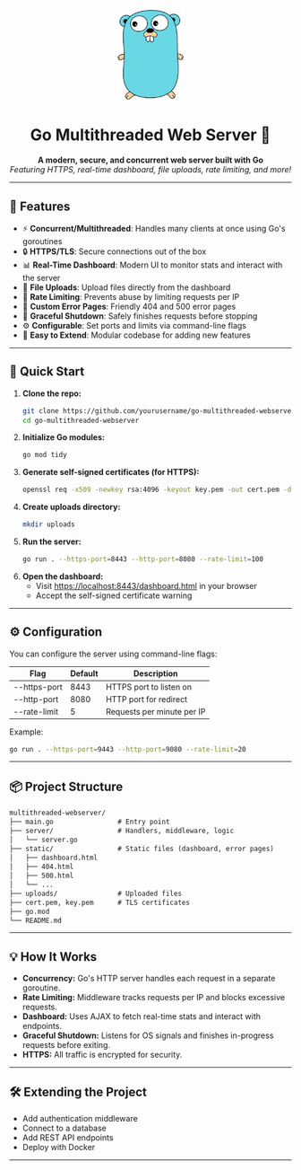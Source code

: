 <p align="center">
  <img src="https://raw.githubusercontent.com/golang-samples/gopher-vector/master/gopher.svg" alt="Go Gopher" width="120"/>
</p>

<h1 align="center">Go Multithreaded Web Server 🚀</h1>

<p align="center">
  <b>A modern, secure, and concurrent web server built with Go</b><br>
  <i>Featuring HTTPS, real-time dashboard, file uploads, rate limiting, and more!</i>
</p>

---

## 🌟 Features

- ⚡ **Concurrent/Multithreaded**: Handles many clients at once using Go's goroutines
- 🔒 **HTTPS/TLS**: Secure connections out of the box
- 📊 **Real-Time Dashboard**: Modern UI to monitor stats and interact with the server
- 📁 **File Uploads**: Upload files directly from the dashboard
- 🚦 **Rate Limiting**: Prevents abuse by limiting requests per IP
- 🛑 **Custom Error Pages**: Friendly 404 and 500 error pages
- 🏁 **Graceful Shutdown**: Safely finishes requests before stopping
- ⚙️ **Configurable**: Set ports and limits via command-line flags
- 📝 **Easy to Extend**: Modular codebase for adding new features

---

## 🚀 Quick Start

1. **Clone the repo:**
   ```sh
   git clone https://github.com/yourusername/go-multithreaded-webserver.git
   cd go-multithreaded-webserver
   ```
2. **Initialize Go modules:**
   ```sh
   go mod tidy
   ```
3. **Generate self-signed certificates (for HTTPS):**
   ```sh
   openssl req -x509 -newkey rsa:4096 -keyout key.pem -out cert.pem -days 365 -nodes -subj "/CN=localhost"
   ```
4. **Create uploads directory:**
   ```sh
   mkdir uploads
   ```
5. **Run the server:**
   ```sh
   go run . --https-port=8443 --http-port=8080 --rate-limit=100
   ```
6. **Open the dashboard:**
   - Visit [https://localhost:8443/dashboard.html](https://localhost:8443/dashboard.html) in your browser
   - Accept the self-signed certificate warning

---


## ⚙️ Configuration

You can configure the server using command-line flags:

| Flag           | Default | Description                        |
|----------------|---------|------------------------------------|
| --https-port   | 8443    | HTTPS port to listen on            |
| --http-port    | 8080    | HTTP port for redirect             |
| --rate-limit   | 5       | Requests per minute per IP         |

Example:
```sh
go run . --https-port=9443 --http-port=9080 --rate-limit=20
```

---

## 📦 Project Structure

```
multithreaded-webserver/
├── main.go                # Entry point
├── server/                # Handlers, middleware, logic
│   └── server.go
├── static/                # Static files (dashboard, error pages)
│   ├── dashboard.html
│   ├── 404.html
│   ├── 500.html
│   └── ...
├── uploads/               # Uploaded files
├── cert.pem, key.pem      # TLS certificates
├── go.mod
└── README.md
```

---

## 💡 How It Works

- **Concurrency:** Go's HTTP server handles each request in a separate goroutine.
- **Rate Limiting:** Middleware tracks requests per IP and blocks excessive requests.
- **Dashboard:** Uses AJAX to fetch real-time stats and interact with endpoints.
- **Graceful Shutdown:** Listens for OS signals and finishes in-progress requests before exiting.
- **HTTPS:** All traffic is encrypted for security.


---

## 🛠️ Extending the Project

- Add authentication middleware
- Connect to a database
- Add REST API endpoints
- Deploy with Docker

---




